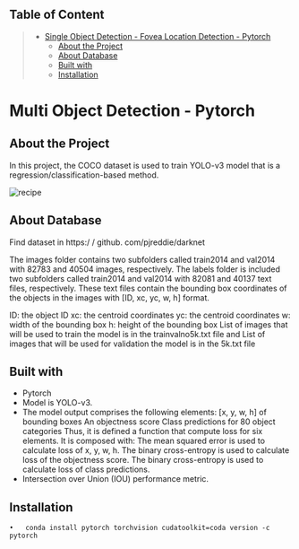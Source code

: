 
## Table of Content
> * [Single Object Detection - Fovea Location Detection - Pytorch](#SingleObjectDetection-FoveaLocationDetection-Pytorch)
>   * [About the Project](#AbouttheProject)
>   * [About Database](#AboutDatabases)
>   * [Built with](#Builtwith)
>   * [Installation](#Installation)

# Multi Object Detection - Pytorch
## About the Project

In this project, the COCO dataset is used to train YOLO-v3 model that is a regression/classification-based method.

![recipe](https://user-images.githubusercontent.com/75105778/153649787-46a34ba4-83b7-4a1f-9e9f-87babf9a3d95.jpg)


## About Database

Find dataset in https:/ / github. com/pjreddie/darknet 

The images folder contains two subfolders called train2014 and val2014 with
82783 and 40504 images, respectively.
The labels folder is included two subfolders called train2014 and val2014 with
82081 and 40137 text files, respectively. These text files contain the bounding box coordinates of the objects in the images with [ID, xc, yc, w, h] format.

ID: the object ID
xc: the centroid coordinates
yc: the centroid coordinates
w: width of the bounding box
h: height of the bounding box
List of images that will be used to train the model is in the trainvalno5k.txt file and List of images that will be used for validation the model is in the 5k.txt file

## Built with
* Pytorch
* Model is YOLO-v3.
* The model output comprises the following elements:
[x, y, w, h] of bounding boxes
An objectness score
Class predictions for 80 object categories 
Thus, it is defined a function that compute loss for six elements. It is composed with:
The mean squared error is used to calculate loss of x, y, w, h.
The binary cross-entropy is used to calculate loss of the objectness score.
The binary cross-entropy is used to calculate loss of class predictions.
* Intersection over Union (IOU) performance metric.

## Installation
    •	conda install pytorch torchvision cudatoolkit=coda version -c pytorch
